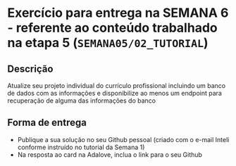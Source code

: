 # Exercício para entrega na SEMANA 6 - referente ao conteúdo trabalhado na etapa 5 (`SEMANA05/02_TUTORIAL`)

## Descrição
Atualize seu projeto individual do currículo profissional incluindo um banco de dados com as informações e disponibilize ao menos um endpoint para recuperação de alguma das informações do banco

## Forma de entrega
- Publique a sua solução no seu Github pessoal (criado com o e-mail Inteli conforme instruído no tutorial da Semana 1)
- Na resposta ao card na Adalove, inclua o link para o seu Github